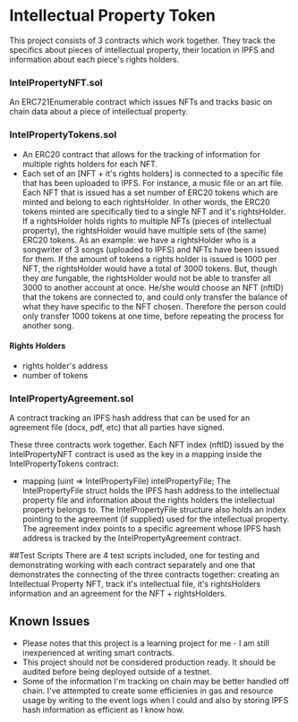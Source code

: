 # Intellectual Property Token
 This project consists of 3 contracts which work together. They track the specifics about pieces of intellectual property, their location in IPFS and information about each piece's rights holders.
 
### IntelPropertyNFT.sol
 An ERC721Enumerable contract which issues NFTs and tracks basic on chain data about a piece of intellectual property.
### IntelPropertyTokens.sol
 - An ERC20 contract that allows for the tracking of information for multiple rights holders for each NFT. 
 - Each set of an [NFT + it's rights holders] is connected to a specific file that has been uploaded to IPFS. For instance, a music file or an art file. Each NFT that is issued has a set number of ERC20 tokens which are minted and belong to each rightsHolder. In other words, the ERC20 tokens minted are specifically tied to a single NFT and it's rightsHolder. If a rightsHolder holds rights to multiple NFTs (pieces of intellectual property), the rightsHolder would have multiple sets of (the same) ERC20 tokens. As an example: we have a rightsHolder who is a songwriter of 3 songs (uploaded to IPFS) and NFTs have been issued for them. If the amount of tokens a rights holder is issued is 1000 per NFT, the rightsHolder would have a total of 3000 tokens. But, though they _are_ fungable, the rightsHolder would not be able to transfer all 3000 to another account at once. He/she would choose an NFT (nftID) that the tokens are connected to, and could only transfer the balance of what they have specific to the NFT chosen. Therefore the person could only transfer 1000 tokens at one time, before repeating the process for another song.

 
#### Rights Holders
 - rights holder's address
 - number of tokens
### IntelPropertyAgreement.sol
 A contract tracking an IPFS hash address that can be used for an agreement file (docx, pdf, etc) that all parties have signed.
 
 These three contracts work together. Each NFT index (nftID) issued by the IntelPropertyNFT contract is used as the key in a mapping inside the IntelPropertyTokens contract:
  - mapping (uint => IntelPropertyFile) intelPropertyFile;
 The IntelPropertyFile struct holds the IPFS hash address to the intellectual property file and information about the rights holders the intellectual property belongs to. The IntelPropertyFile structure also holds an index pointing to the agreement (if supplied) used for the intellectual property. The agreement index points to a specific agreement whose IPFS hash address is tracked by the IntelPropertyAgreement contract.
 
##Test Scripts
 There are 4 test scripts included, one for testing and demonstrating working with each contract separately and one that demonstrates the connecting of the three contracts together: creating an Intellectual Property NFT, track it's intellectual file, it's rightsHolders information and an agreement for the NFT + rightsHolders.
 
 
## Known Issues
 - Please notes that this project is a learning project for me - I am still inexperienced at writing smart contracts.  
 - This project should not be considered production ready. It should be audited before being deployed outside of a testnet.
 - Some of the information I'm tracking on chain may be better handled off chain. I've attempted to create some efficienies in gas and resource usage by writing to the event logs when I could and also by storing IPFS hash information as efficient as I know how.
 
